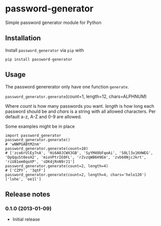 password-generator
==================

Simple password generator module for Python

## Installation

Install `password_generator` via `pip` with

    pip install password-generator

## Usage

The password genererator only have one function `generate`.

`password_generator.generate`(count=1, length=12, chars=ALPHNUM)

Where _count_ is how many passwords you want. _length_ is how long each password should be and _chars_ is a string with all allowed characters. Per default a-z, A-Z and 0-9 are allowed.

Some examples might be in place

    import password_generator
    password_generator.generate()
    # 'wNWPGABtM2nm'
    password_generator.generate(count=10)
    # ['zco6rUlEy7nA', 'Hi6A0JCWX3GB', 'SyYM40bFqeAi', 'S0Ll3x1KHWEG', 'DpQquSt0esH2', 'mioVPtrIE0FL', 'rZvzqWB6H9Em', 'zvb60NjcJkrt', 'riU81em0qoXP', 'sDK4jRnN9rJ1']
    password_generator.generate(count=2, length=4)
    # ['CZPY', '3qtF']
    password_generator.generate(count=2, length=4, chars='helo120')
    ['lohe', 'oe1l']

## Release notes

### 0.1.0 (2013-01-09)

- Initial release

